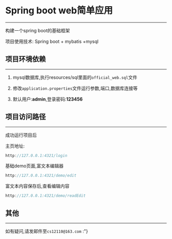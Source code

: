 # Spring boot web简单应用
---
构建一个spring boot的基础框架

项目使用技术: Spring boot + mybatis +mysql



## 项目环境依赖
---
1. mysql数据库,执行resources/sql里面的`official_web.sql`文件

2. 修改`application.properties`文件运行参数,端口,数据库连接等

3. 默认用户:**admin**,登录密码:**123456**


## 项目访问路径
---
成功运行项目后

主页地址:
```js
http://127.0.0.1:4321/login
```


基础demo页面,富文本编辑器
```js
http://127.0.0.1:4321/demo/edit
```

富文本内容保存后,查看编辑内容
```js
http://127.0.0.1:4321/demo/readEdit
```

## 其他
---
如有疑问,请发邮件至`cs12110@163.com` :"}

